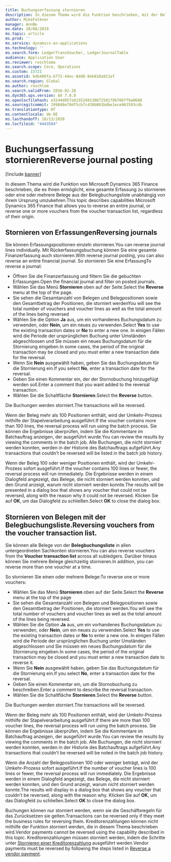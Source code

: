 ```yaml
---
title: Buchungserfassung stornieren
description: In diesem Thema wird die Funktion beschrieben, mit der Belege von der Belegbuchungsliste oder von Finanzerfassungen storniert werden können.
author: MikeFalkner
manager: AnnBe
ms.date: 10/08/2019
ms.topic: article
ms.prod: ''
ms.service: dynamics-ax-applications
ms.technology: ''
ms.search.form: LedgerTransVoucher, LedgerJournalTable
audience: Application User
ms.reviewer: roschloma
ms.search.scope: Core, Operations
ms.custom: 15721
ms.assetid: b4b406fa-b772-44ec-8dd8-8eb818a921ef
ms.search.region: Global
ms.author: roschlom
ms.search.validFrom: 2016-02-28
ms.dyn365.ops.version: AX 7.0.0
ms.openlocfilehash: e3244d857a9135249130672501f8b766ff9a0680
ms.sourcegitcommit: 199848e78df5cb7c439b001bdbe1ece963593cdb
ms.translationtype: HT
ms.contentlocale: de-DE
ms.lasthandoff: 10/13/2020
ms.locfileid: "4443584"
---
```

# <a name="reverse-journal-posting"></a><span data-ttu-id="aae13-103">Buchungserfassung stornieren</span><span class="sxs-lookup"><span data-stu-id="aae13-103">Reverse journal posting</span></span>

[!include [banner](../includes/banner.md)]

<span data-ttu-id="aae13-104">In diesem Thema wird die Funktion von Microsoft Dynamics 365 Finance beschrieben, die es Ihnen ermöglicht, eine gesamte Erfassung zu stornieren oder eine oder mehrere Belege aus der Belegbuchungsliste unabhängig von ihrem Ursprung umzukehren.</span><span class="sxs-lookup"><span data-stu-id="aae13-104">This topic describes capabilities Microsoft Dynamics 365 Finance that allows you to reverse an entire journal, or reverse one or more vouchers from the voucher transaction list, regardless of their origin.</span></span> 

## <a name="reversing-journals"></a><span data-ttu-id="aae13-105">Stornieren von Erfassungen</span><span class="sxs-lookup"><span data-stu-id="aae13-105">Reversing journals</span></span>

<span data-ttu-id="aae13-106">Sie können Erfassungspositionen einzeln stornieren.</span><span class="sxs-lookup"><span data-stu-id="aae13-106">You can reverse journal lines individually.</span></span> <span data-ttu-id="aae13-107">Mit Rückerfassungsbuchung können Sie eine gesamte Finanzerfassung auch stornieren.</span><span class="sxs-lookup"><span data-stu-id="aae13-107">With reverse journal posting, you can also reverse an entire financial journal.</span></span> <span data-ttu-id="aae13-108">So stornieren Sie eine Erfassung</span><span class="sxs-lookup"><span data-stu-id="aae13-108">To reverse a journal:</span></span> 

- <span data-ttu-id="aae13-109">Öffnen Sie die Finanzerfassung und filtern Sie die gebuchten Erfassungen.</span><span class="sxs-lookup"><span data-stu-id="aae13-109">Open the financial journal and filter on posted journals.</span></span>
- <span data-ttu-id="aae13-110">Wählen Sie das Menü **Stornieren** oben auf der Seite.</span><span class="sxs-lookup"><span data-stu-id="aae13-110">Select the **Reverse** menu at the top of the page.</span></span>
- <span data-ttu-id="aae13-111">Sie sehen die Gesamtanzahl von Belegen und Belegpositionen sowie den Gesamtbetrag der Positionen, die storniert werden</span><span class="sxs-lookup"><span data-stu-id="aae13-111">You will see the total number of vouchers and voucher lines as well as the total amount of the lines being reversed</span></span>
- <span data-ttu-id="aae13-112">Wählen Sie die Option **Ja** aus, um ein vorhandenes Buchungsdatum zu verwenden, oder **Nein**, um ein neues zu verwenden.</span><span class="sxs-lookup"><span data-stu-id="aae13-112">Select **Yes** to use the existing transaction dates or **No** to enter a new one.</span></span> <span data-ttu-id="aae13-113">In einigen Fällen wird die Periode der ursprünglichen Buchung unter Umständen abgeschlossen und Sie müssen ein neues Buchungsdatum für die Stornierung eingeben.</span><span class="sxs-lookup"><span data-stu-id="aae13-113">In some cases, the period of the original transaction may be closed and you must enter a new transaction date for the reversal.</span></span>
- <span data-ttu-id="aae13-114">Wenn Sie **Nein** ausgewählt haben, geben Sie das Buchungsdatum für die Stornierung ein.</span><span class="sxs-lookup"><span data-stu-id="aae13-114">If you select **No**, enter a transaction date for the reversal.</span></span> 
- <span data-ttu-id="aae13-115">Geben Sie einen Kommentar ein, der der Stornobuchung hinzugefügt werden soll.</span><span class="sxs-lookup"><span data-stu-id="aae13-115">Enter a comment that you want added to the reversal transaction.</span></span>
- <span data-ttu-id="aae13-116">Wählen Sie die Schaltfläche **Stornieren**.</span><span class="sxs-lookup"><span data-stu-id="aae13-116">Select the **Reverse** button.</span></span>

<span data-ttu-id="aae13-117">Die Buchungen werden storniert.</span><span class="sxs-lookup"><span data-stu-id="aae13-117">The transactions will be reversed.</span></span> 

<span data-ttu-id="aae13-118">Wenn der Beleg mehr als 100 Positionen enthält, wird der Umkehr-Prozess mithilfe der Stapelverarbeitung ausgeführt.</span><span class="sxs-lookup"><span data-stu-id="aae13-118">If the voucher contains more than 100 lines, the reversal process will run using the batch process.</span></span> <span data-ttu-id="aae13-119">Sie können die Ergebnisse überprüfen, indem Sie die Kommentare im Batchauftrag anzeigen, der ausgeführt wurde.</span><span class="sxs-lookup"><span data-stu-id="aae13-119">You can review the results by viewing the comments in the batch job.</span></span> <span data-ttu-id="aae13-120">Alle Buchungen, die nicht storniert werden konnten, werden in der Historie des Batchauftrags aufgeführt.</span><span class="sxs-lookup"><span data-stu-id="aae13-120">Any transactions that couldn't be reversed will be listed in the batch job history.</span></span>

<span data-ttu-id="aae13-121">Wenn der Beleg 100 oder weniger Positionen enthält, wird der Umkehr-Prozess sofort ausgeführt.</span><span class="sxs-lookup"><span data-stu-id="aae13-121">If the voucher contains 100 lines or fewer, the reversal process will run immediately.</span></span> <span data-ttu-id="aae13-122">Die Ergebnisse werden in einem Dialogfeld angezeigt, das Belege, die nicht storniert werden konnten, und den Grund anzeigt, warum nicht storniert werden konnte.</span><span class="sxs-lookup"><span data-stu-id="aae13-122">The results will be presented in a dialog box that shows any voucher that could not be reversed, along with the reason why it could not be reversed.</span></span> <span data-ttu-id="aae13-123">Klicken Sie auf **OK**, um das Dialogfeld zu schließen.</span><span class="sxs-lookup"><span data-stu-id="aae13-123">Select **OK** to close the dialog box.</span></span>

## <a name="reversing-vouchers-from-the-voucher-transaction-list"></a><span data-ttu-id="aae13-124">Stornieren von Belegen mit der Belegbuchungsliste.</span><span class="sxs-lookup"><span data-stu-id="aae13-124">Reversing vouchers from the voucher transaction list.</span></span> 

<span data-ttu-id="aae13-125">Sie können alle Belege von der **Belegbuchungsliste** in allen untergeordneten Sachkonten stornieren.</span><span class="sxs-lookup"><span data-stu-id="aae13-125">You can also reverse vouchers from the **Voucher transaction list** across all subledgers.</span></span> <span data-ttu-id="aae13-126">Darüber hinaus können Sie mehrere Belege gleichzeitig stornieren.</span><span class="sxs-lookup"><span data-stu-id="aae13-126">In addition, you can reverse more than one voucher at a time.</span></span> 

<span data-ttu-id="aae13-127">So stornieren Sie einen oder mehrere Belege:</span><span class="sxs-lookup"><span data-stu-id="aae13-127">To reverse one or more vouchers:</span></span> 

- <span data-ttu-id="aae13-128">Wählen Sie das Menü **Stornieren** oben auf der Seite.</span><span class="sxs-lookup"><span data-stu-id="aae13-128">Select the **Reverse** menu at the top of the page</span></span>
- <span data-ttu-id="aae13-129">Sie sehen die Gesamtanzahl von Belegen und Belegpositionen sowie den Gesamtbetrag der Positionen, die storniert werden.</span><span class="sxs-lookup"><span data-stu-id="aae13-129">You will see the total number of vouchers and voucher lines as well as the total amount of the lines being reversed.</span></span>
- <span data-ttu-id="aae13-130">Wählen Sie die Option **Ja** aus, um ein vorhandenes Buchungsdatum zu verwenden, oder **Nein**, um ein neues zu verwenden.</span><span class="sxs-lookup"><span data-stu-id="aae13-130">Select **Yes** to use the existing transaction dates or **No** to enter a new one.</span></span> <span data-ttu-id="aae13-131">In einigen Fällen wird die Periode der ursprünglichen Buchung unter Umständen abgeschlossen und Sie müssen ein neues Buchungsdatum für die Stornierung eingeben.</span><span class="sxs-lookup"><span data-stu-id="aae13-131">In some cases, the period of the original transaction may be closed and you must enter a new transaction date to reverse it.</span></span>
- <span data-ttu-id="aae13-132">Wenn Sie **Nein** ausgewählt haben, geben Sie das Buchungsdatum für die Stornierung ein.</span><span class="sxs-lookup"><span data-stu-id="aae13-132">If you select **No**, enter a transaction date for the reversal.</span></span> 
- <span data-ttu-id="aae13-133">Geben Sie einen Kommentar ein, um die Stornobuchung zu beschreiben.</span><span class="sxs-lookup"><span data-stu-id="aae13-133">Enter a comment to describe the reversal transaction.</span></span>
- <span data-ttu-id="aae13-134">Wählen Sie die Schaltfläche **Stornieren**.</span><span class="sxs-lookup"><span data-stu-id="aae13-134">Select the **Reverse** button.</span></span>

<span data-ttu-id="aae13-135">Die Buchungen werden storniert.</span><span class="sxs-lookup"><span data-stu-id="aae13-135">The transactions will be reversed.</span></span> 

<span data-ttu-id="aae13-136">Wenn der Beleg mehr als 100 Positionen enthält, wird der Umkehr-Prozess mithilfe der Stapelverarbeitung ausgeführt.</span><span class="sxs-lookup"><span data-stu-id="aae13-136">If there are more than 100 voucher lines, the reversal process will run using the batch process.</span></span> <span data-ttu-id="aae13-137">Sie können die Ergebnisse überprüfen, indem Sie die Kommentare im Batchauftrag anzeigen, der ausgeführt wurde.</span><span class="sxs-lookup"><span data-stu-id="aae13-137">You can review the results by viewing the comments in the batch job.</span></span> <span data-ttu-id="aae13-138">Alle Buchungen, die nicht storniert werden konnten, werden in der Historie des Batchauftrags aufgeführt.</span><span class="sxs-lookup"><span data-stu-id="aae13-138">Any transactions that couldn't be reversed will be noted in the batch job history.</span></span>

<span data-ttu-id="aae13-139">Wenn die Anzahl der Belegpositionen 100 oder weniger beträgt, wird der Umkehr-Prozess sofort ausgeführt.</span><span class="sxs-lookup"><span data-stu-id="aae13-139">If the number of voucher lines is 100 lines or fewer, the reversal process will run immediately.</span></span> <span data-ttu-id="aae13-140">Die Ergebnisse werden in einem Dialogfeld angezeigt, das Belege, die nicht storniert werden konnten, und den Grund anzeigt, warum nicht storniert werden konnte.</span><span class="sxs-lookup"><span data-stu-id="aae13-140">The results will display in a dialog box that shows any voucher that couldn't be reversed, along with the reason why.</span></span> <span data-ttu-id="aae13-141">Klicken Sie auf **OK**, um das Dialogfeld zu schließen.</span><span class="sxs-lookup"><span data-stu-id="aae13-141">Select **OK** to close the dialog box.</span></span>

<span data-ttu-id="aae13-142">Buchungen können nur storniert werden, wenn sie die Geschäftsregeln für das Zurücksetzen sie gelten.</span><span class="sxs-lookup"><span data-stu-id="aae13-142">Transactions can be reversed only if they meet the business rules for reversing them.</span></span> <span data-ttu-id="aae13-143">Kreditorenzahlungen können nicht mithilfe der Funktion storniert werden, die in diesem Thema beschrieben wird.</span><span class="sxs-lookup"><span data-stu-id="aae13-143">Vendor payments cannot be reversed using the capability described in this topic.</span></span> <span data-ttu-id="aae13-144">Kreditorenzahlungen müssen storniert werden, indem die Schritte unter [Stornieren einer Kreditorenzahlung](https://docs.microsoft.com/dynamics365/finance/accounts-payable/reverse-vendor-payment) ausgeführt werden.</span><span class="sxs-lookup"><span data-stu-id="aae13-144">Vendor payments must be reversed by following the steps listed in [Reverse a vendor payment](https://docs.microsoft.com/dynamics365/finance/accounts-payable/reverse-vendor-payment).</span></span>

